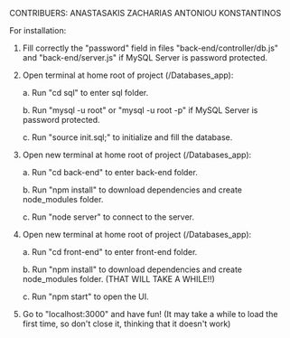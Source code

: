 CONTRIBUERS:
	ANASTASAKIS ZACHARIAS 
	ANTONIOU KONSTANTINOS




For installation:



1. Fill correctly the "password" field in files "back-end/controller/db.js" and "back-end/server.js" if MySQL Server is password protected.



2. Open terminal at home root of project (/Databases_app):
  
	a. Run "cd sql" to enter sql folder.
  
	b. Run "mysql -u root" or "mysql -u root -p" if MySQL Server is password protected.
  
	c. Run "source init.sql;" to initialize and fill the database.
  


3. Open new terminal at home root of project (/Databases_app):
  
	a. Run "cd back-end" to enter back-end folder.
  
	b. Run "npm install" to download dependencies and create node_modules folder.
  
	c. Run "node server" to connect to the server.
  


4. Open new terminal at home root of project (/Databases_app):

	a. Run "cd front-end" to enter front-end folder.
  
	b. Run "npm install" to download dependencies and create node_modules folder. (THAT WILL TAKE A WHILE!!)
  
	c. Run "npm start" to open the UI.
  


5. Go to "localhost:3000" and have fun! (It may take a while to load the first time, so don't close it, thinking that it doesn't work)
